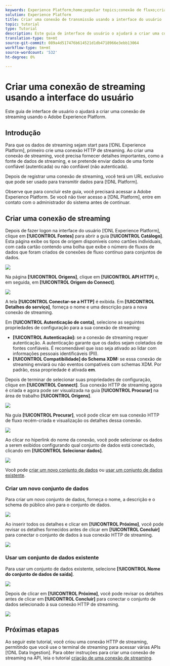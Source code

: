 ```yaml
---
keywords: Experience Platform;home;popular topics;conexão de fluxo;criar conexão de fluxo;uguide;tutorial;criar uma conexão de fluxo;ingestão de fluxo;;home;popular topics;streaming connection;create streaming connection;ui guide;tutorial;create a streaming connection;streaming ingestion;ingestion;ingestão;
solution: Experience Platform
title: Criar uma conexão de transmissão usando a interface do usuário
topic: tutorial
type: Tutorial
description: Este guia de interface de usuário o ajudará a criar uma conexão de streaming usando o Adobe Experience Platform.
translation-type: tm+mt
source-git-commit: 089a4d517476b614521d1db4718966e3ebb13064
workflow-type: tm+mt
source-wordcount: '532'
ht-degree: 0%

---
```



# Criar uma conexão de streaming usando a interface do usuário

Este guia de interface de usuário o ajudará a criar uma conexão de streaming usando o Adobe Experience Platform.

## Introdução

Para que os dados de streaming sejam start para [!DNL Experience Platform], primeiro crie uma conexão HTTP de streaming. Ao criar uma conexão de streaming, você precisa fornecer detalhes importantes, como a fonte de dados de streaming, e se pretende enviar dados de uma fonte confiável (autenticada) ou não confiável (não autenticada).

Depois de registrar uma conexão de streaming, você terá um URL exclusivo que pode ser usado para transmitir dados para [!DNL Platform].

Observe que para concluir este guia, você precisará acessar a Adobe Experience Platform. Se você não tiver acesso a [!DNL Platform], entre em contato com o administrador do sistema antes de continuar.

## Criar uma conexão de streaming

Depois de fazer logon na interface do usuário [!DNL Experience Platform], clique em **[!UICONTROL Fontes]** para abrir a guia **[!UICONTROL Catálogo]**. Esta página exibe os tipos de origem disponíveis como cartões individuais, com cada cartão contendo uma bolha que exibe o número de fluxos de dados que foram criados de conexões de fluxo contínuo para conjuntos de dados.

![](../images/streaming-ingestion/ui/click-sources.png)

Na página **[!UICONTROL Origens]**, clique em **[!UICONTROL API HTTP]** e, em seguida, em **[!UICONTROL Origem do Connect]**.

![](../images/streaming-ingestion/ui/click-connect-source.png)

A tela **[!UICONTROL Conectar-se a HTTP]** é exibida. Em **[!UICONTROL Detalhes do serviço]**, forneça o nome e uma descrição para a nova conexão de streaming.

Em **[!UICONTROL Autenticação de conta]**, selecione as seguintes propriedades de configuração para a sua conexão de streaming:

- **[!UICONTROL Autenticação]:** se a conexão de streaming requer autenticação. A autenticação garante que os dados sejam coletados de fontes confiáveis. É recomendável que isso seja ativado ao lidar com informações pessoais identificáveis (PII).
- **[!UICONTROL Compatibilidade] do Schema XDM:** se essa conexão de streaming enviará ou não eventos compatíveis com schemas XDM. Por padrão, essa propriedade é ativada **em**.

Depois de terminar de selecionar suas propriedades de configuração, clique em **[!UICONTROL Connect]**. Sua conexão HTTP de streaming agora é criada e agora pode ser visualizada na guia **[!UICONTROL Procurar]** na área de trabalho **[!UICONTROL Origens]**.

![](../images/streaming-ingestion/ui/http-sources-details.png)

Na guia **[!UICONTROL Procurar]**, você pode clicar em sua conexão HTTP de fluxo recém-criada e visualização os detalhes dessa conexão.

![](../images/streaming-ingestion/ui/browse-sources.png)

Ao clicar no hiperlink do nome da conexão, você pode selecionar os dados a serem exibidos configurando qual conjunto de dados está conectado, clicando em **[!UICONTROL Selecionar dados]**.

![](../images/streaming-ingestion/ui/select-data.png)

Você pode [criar um novo conjunto de dados](#create-a-new-dataset) ou [usar um conjunto de dados existente](#use-an-existing-dataset).

### Criar um novo conjunto de dados

Para criar um novo conjunto de dados, forneça o nome, a descrição e o schema do público alvo para o conjunto de dados.

![](../images/streaming-ingestion/ui/create-new-dataset.png)

Ao inserir todos os detalhes e clicar em **[!UICONTROL Próximo]**, você pode revisar os detalhes fornecidos antes de clicar em **[!UICONTROL Concluir]** para conectar o conjunto de dados à sua conexão HTTP de streaming.

![](../images/streaming-ingestion/ui/review-create-new-dataset.png)

### Usar um conjunto de dados existente

Para usar um conjunto de dados existente, selecione **[!UICONTROL Nome do conjunto de dados de saída]**.

![](../images/streaming-ingestion/ui/use-existing-dataset.png)

Depois de clicar em **[!UICONTROL Próximo]**, você pode revisar os detalhes antes de clicar em **[!UICONTROL Concluir]** para conectar o conjunto de dados selecionado à sua conexão HTTP de streaming.

![](../images/streaming-ingestion/ui/review-existing-dataset.png)

## Próximas etapas

Ao seguir este tutorial, você criou uma conexão HTTP de streaming, permitindo que você use o terminal de streaming para acessar várias APIs [!DNL Data Ingestion]. Para obter instruções para criar uma conexão de streaming na API, leia o tutorial [criação de uma conexão de streaming](../tutorials/create-streaming-connection.md).
